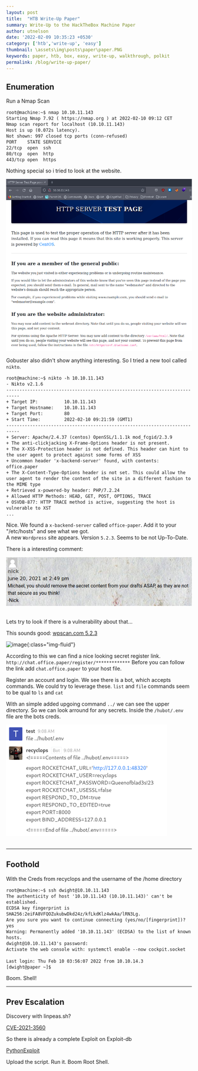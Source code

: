 ```yaml
---
layout: post
title:  "HTB Write-Up Paper"
summary: Write-Up to the HackTheBox Machine Paper
author: utnelson
date: '2022-02-09 10:35:23 +0530'
category: ['htb','write-up', 'easy']
thumbnail: \assets\img\posts\paper\paper.PNG
keywords: paper, htb, box, easy, write-up, walkthrough, polkit
permalink: /blog/write-up-paper/
---
```


## Enumeration

Run a Nmap Scan

```console
root@machine:~$ nmap 10.10.11.143
Starting Nmap 7.92 ( https://nmap.org ) at 2022-02-10 09:12 CET
Nmap scan report for localhost (10.10.11.143)
Host is up (0.072s latency).
Not shown: 997 closed tcp ports (conn-refused)
PORT    STATE SERVICE
22/tcp  open  ssh
80/tcp  open  http
443/tcp open  https
```
Nothing special so i tried to look at the website.

![image](\assets\img\posts\paper\paper_website.PNG)

Gobuster also didn't show anything interesting. So I tried a new tool called `nikto`.

```console
root@machine:~$ nikto -h 10.10.11.143
- Nikto v2.1.6
---------------------------------------------------------------------------
+ Target IP:          10.10.11.143
+ Target Hostname:    10.10.11.143
+ Target Port:        80
+ Start Time:         2022-02-10 09:21:59 (GMT1)
---------------------------------------------------------------------------
+ Server: Apache/2.4.37 (centos) OpenSSL/1.1.1k mod_fcgid/2.3.9
+ The anti-clickjacking X-Frame-Options header is not present.
+ The X-XSS-Protection header is not defined. This header can hint to the user agent to protect against some forms of XSS
+ Uncommon header 'x-backend-server' found, with contents: office.paper
+ The X-Content-Type-Options header is not set. This could allow the user agent to render the content of the site in a different fashion to the MIME type
+ Retrieved x-powered-by header: PHP/7.2.24
+ Allowed HTTP Methods: HEAD, GET, POST, OPTIONS, TRACE 
+ OSVDB-877: HTTP TRACE method is active, suggesting the host is vulnerable to XST
...
```
Nice. We found a `x-backend-server` called `office-paper`. Add it to your "/etc/hosts" and see what we got.  
A new `Wordpress` site appears. Version `5.2.3`. Seems to be not Up-To-Date.  

There is a interesting comment:

<div class="text-center">
    <img src="\assets\img\posts\paper\paper_comment.PNG" class="rounded img-fluid">
</div>
<br/>  
  
Lets try to look if there is a vulnerability about that...

This sounds good: [wpscan.com 5.2.3](https://wpscan.com/vulnerability/3413b879-785f-4c9f-aa8a-5a4a1d5e0ba2)

![image](\paper\assets\img\posts\vuln.PNG){:class="img-fluid"}

According to this we can find a nice looking secret register link. `http://chat.office.paper/register/*************`
Before you can follow the link add `chat.office.paper` to your host file.

Register an account and login. We see there is a bot, which accepts commands. We could try to leverage these.
`list` and `file` commands seem to be qual to `ls` and `cat`

With an simple added upgoing command `../` we can see the upper directory. So we can look arround for any secrets.
Inside the `/hubot/.env` file are the bots creds.

<div class="text-center">
    <img src="\assets\img\posts\paper\paper_bot.PNG" class="rounded img-fluid">   
</div>
<br/>

---

## Foothold

With the Creds from recyclops and the username of the /home directory

```console
root@machine:~$ ssh dwight@10.10.11.143
The authenticity of host '10.10.11.143 (10.10.11.143)' can't be established.
ECDSA key fingerprint is SHA256:2eiFA8VFQOZukubwDkd24z/kfLkdKlz4wkAa/lRN3Lg.
Are you sure you want to continue connecting (yes/no/[fingerprint])? yes
Warning: Permanently added '10.10.11.143' (ECDSA) to the list of known hosts.
dwight@10.10.11.143's password: 
Activate the web console with: systemctl enable --now cockpit.socket

Last login: Thu Feb 10 03:56:07 2022 from 10.10.14.3
[dwight@paper ~]$ 
```
Boom. Shell!

---

## Prev Escalation

Discovery with linpeas.sh?

[CVE-2021-3560](https://github.blog/2021-06-10-privilege-escalation-polkit-root-on-linux-with-bug/)

So there is already a complete Exploit on Exploit-db  

[PythonExploit](https://www.exploit-db.com/exploits/50011)

Upload the script. Run it. Boom Root Shell.